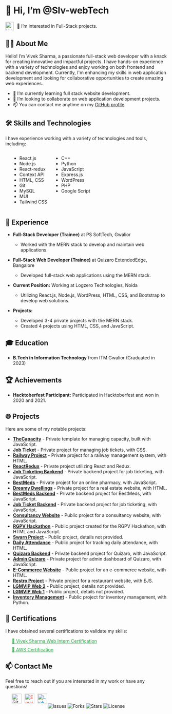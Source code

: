 # 👋 Hi, I’m @Slv-webTech

<div style="display: flex; align-items: center; gap: 10px;">
  <a href="https://dev.to/viveksh76483611">
    <img
      src="https://d2fltix0v2e0sb.cloudfront.net/dev-badge.svg"
      alt="vivek sharma's DEV Profile"
      height="26"
      width="26"
    />
  </a>
  <span>👀 I’m interested in Full-Stack projects.</span>
</div>

## 🧑‍💻 About Me

Hello! I’m Vivek Sharma, a passionate full-stack web developer with a knack for creating innovative and impactful projects. I have hands-on experience with a variety of technologies and enjoy working on both frontend and backend development. Currently, I'm enhancing my skills in web application development and looking for collaborative opportunities to create amazing web experiences.

- 🌱 I’m currently learning full stack website development.
- 💞️ I’m looking to collaborate on web application development projects.
- 📫 You can contact me anytime on my [GitHub profile](https://github.com/Slv1-webpage).

## 🛠 Skills and Technologies

I have experience working with a variety of technologies and tools, including:

<div style="display: flex; flex-wrap: wrap; gap: 20px; padding-left: 20px;">
  <div>
    <ul>
      <li>React.js</li>
      <li>Node.js</li>
      <li>React-redux</li>
      <li>Context API</li>
      <li>HTML, CSS</li>
      <li>Git</li>
      <li>MySQL</li>
      <li>MUI</li>
      <li>Tailwind CSS</li>
    </ul>
  </div>
  <div>
    <ul>
      <li>C++</li>
      <li>Python</li>
      <li>JavaScript</li>
      <li>Express.js</li>
      <li>WordPress</li>
      <li>PHP</li>
      <li>Google Script</li>
    </ul>
  </div>
</div>

## 💼 Experience

- **Full-Stack Developer (Trainee)** at PS SoftTech, Gwalior 
  - Worked with the MERN stack to develop and maintain web applications.
  
- **Full-Stack Web Developer (Trainee)** at Quizaro ExtendedEdge, Bangalore 
  - Developed full-stack web applications using the MERN stack.

- **Current Position:** Working at Logzero Technologies, Noida
  - Utilizing React.js, Node.js, WordPress, HTML, CSS, and Bootstrap to develop web solutions.

- **Projects:** 
  - Developed 3-4 private projects with the MERN stack.
  - Created 4 projects using HTML, CSS, and JavaScript.

## 🎓 Education

- **B.Tech in Information Technology** from ITM Gwalior (Graduated in 2023)

## 🏆 Achievements

- **Hacktoberfest Participant:** Participated in Hacktoberfest and won in 2020 and 2021.

## 🌐 Projects

Here are some of my notable projects:

- **[TheCapacity](https://github.com/your-username/TheCapacity)** - Private template for managing capacity, built with JavaScript.
- **[Job Ticket](https://github.com/your-username/job-ticket)** - Private project for managing job tickets, with CSS.
- **[Railway Project](https://github.com/your-username/railway-project)** - Private project for a railway management system, with HTML.
- **[ReactRedux](https://github.com/your-username/reactredux)** - Private project utilizing React and Redux.
- **[Job Ticketing Backend](https://github.com/your-username/job-ticket-backend)** - Private backend project for job ticketing, with JavaScript.
- **[BestMeds](https://github.com/your-username/bestmeds)** - Private project for an online pharmacy, with JavaScript.
- **[Dreamy Dwellings](https://github.com/your-username/dreamydwellings)** - Private project for a real estate website, with HTML.
- **[BestMeds Backend](https://github.com/your-username/bestmeds_backend)** - Private backend project for BestMeds, with JavaScript.
- **[Job Ticket Backend](https://github.com/your-username/job-ticket-backend)** - Private backend project for job ticketing, with JavaScript.
- **[Consultancy Website](https://github.com/your-username/consultancy-website)** - Public project for a consultancy website, with JavaScript.
- **[RGPV Hackathon](https://github.com/your-username/RGPV-Hackathon)** - Public project created for the RGPV Hackathon, with HTML and JavaScript.
- **[Swarn Project](https://github.com/your-username/Swarn-Project)** - Public project, details not provided.
- **[Daily Attendance](https://github.com/your-username/daily-attendance)** - Public project for tracking daily attendance, with HTML.
- **[Quizaro Backend](https://github.com/your-username/quizaro_backend)** - Private backend project for Quizaro, with JavaScript.
- **[Admin Quizaro](https://github.com/your-username/admin-quizaro)** - Private project for admin dashboard of Quizaro, with JavaScript.
- **[E-Commerce Website](https://github.com/your-username/E-Commerce_Website)** - Public project for an e-commerce website, with HTML.
- **[Restro Project](https://github.com/your-username/restro-project)** - Private project for a restaurant website, with EJS.
- **[LGMVIP Web 2](https://github.com/your-username/LGMVIP-Web-2)** - Public project, details not provided.
- **[LGMVIP Web 1](https://slv-webtech.github.io/LGMVIP-Web-1/)** - Public project, details not provided.
- **[Inventory Management](https://github.com/your-username/inventory-management)** - Public project for inventory management, with Python.

## 📜 Certifications

I have obtained several certifications to validate my skills:

<div style="display: flex; flex-direction: column; gap: 10px; padding-left: 20px;">
  <a href="https://github.com/Slv1-webpage/Slv1-webpage/files/7962988/Vivek.Sharma.Web.intern.pdf" style="color: #28a745;">📄 Vivek Sharma Web Intern Certification</a>
  <a href="https://github.com/Slv1-webpage/Slv1-webpage/files/8145947/AWS_Academy_Graduate___AWS_Academy_Cloud_Foundations_Badge20220226-53-9s2hsb.pdf" style="color: #28a745;">📄 AWS Certification</a>
</div>

## 📫 Contact Me
Feel free to reach out if you are interested in my work or have any questions!

<div style="display: flex; gap: 10px; padding-left: 20px;">
  <a href="https://github.com/Slv1-webpage" style="color: #333;">
    <img src="https://img.icons8.com/fluent/48/000000/github.png" alt="GitHub" width="30" height="30"/>
  </a>
  <a href="mailto:your-email@example.com" style="color: #d44638;">
    <img src="https://img.icons8.com/fluent/48/000000/gmail.png" alt="Email" width="30" height="30"/>
  </a>
  <a href="https://www.linkedin.com/in/your-linkedin/" style="color: #0077b5;">
    <img src="https://img.icons8.com/fluent/48/000000/linkedin.png" alt="LinkedIn" width="30" height="30"/>
  </a>
</div>
<div align="center">
  <img src="https://img.shields.io/github/issues-raw/Slv1-webpage/Slv1-webpage" alt="Issues">
  <img src="https://img.shields.io/github/forks/Slv1-webpage/Slv1-webpage" alt="Forks">
  <img src="https://img.shields.io/github/stars/Slv1-webpage/Slv1-webpage" alt="Stars">
  <img src="https://img.shields.io/github/license/Slv1-webpage/Slv1-webpage" alt="License">
</div>
